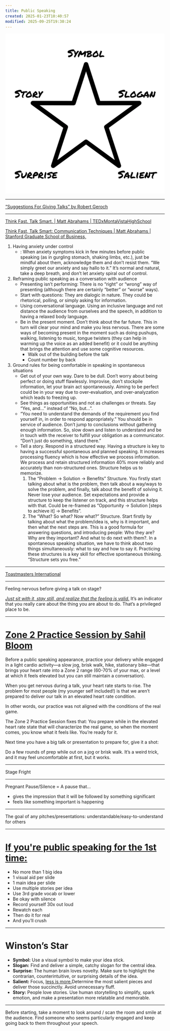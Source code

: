 ```yaml
---
title: Public Speaking
created: 2025-01-23T10:40:57
modified: 2025-09-25T19:30:24
---
```


![](../_attachments/6c8f79badba8703f7e8f9c978dca4d9c.webp)

---

[“Suggestions For Giving Talks” by Robert Geroch](https://arxiv.org/pdf/gr-qc/9703019)

---

[Think Fast. Talk Smart. | Matt Abrahams | TEDxMontaVistaHighSchool](https://youtu.be/o3K_HbpWNpg)

[Think Fast, Talk Smart: Communication Techniques | Matt Abrahams | Stanford Graduate School of Business,](https://youtu.be/HAnw168huqA)

1. Having anxiety under control
	* : When anxiety symptoms kick in few minutes before public speaking (as in gurgling stomach, shaking limbs, etc.), just be mindful about them, acknowledge them and don’t resist them. “We simply greet our anxiety and say hallo to it.” It’s normal and natural, take a deep breath, and don’t let anxiety spiral out of control.
2. Reframing public speaking as a conversation with audience
	* Presenting isn’t performing: There is no “right” or “wrong” way of presenting (although there are certainly “better” or “worse” ways).
	* Start with questions: They are dialogic in nature. They could be rhetorical, polling, or simply asking for information.
	* Using conversational language. Using an inclusive language and not distance the audience from ourselves and the speech, in addition to having a relaxed body language.
	* Be in the present moment. Don’t think about the far future. This in turn will clear your mind and make you less nervous. There are some ways of becoming present in the moment such as doing pushups, walking, listening to music, tongue twisters (they can help in warming up the voice as an added benefit) or it could be anything that brings the attention and use some cognitive resources.
		* Walk out of the building before the talk
		* Count number by back
3. Ground rules for being comfortable in speaking in spontaneous situations
	* Get out of your own way. Dare to be dull. Don’t worry about being perfect or doing stuff flawlessly. Improvise, don’t stockpile information, let your brain act spontaneously. Aiming to be perfect could be in your way due to over-evaluation, and over-analyzation which leads to freezing up.
	* See things as opportunities and not as challenges or threats. Say “Yes, and…” instead of “No, but…”.
	* “You need to understand the demands of the requirement you find yourself in, in order to respond appropriately.” You should be in service of audience. Don’t jump to conclusions without gathering enough information. So, slow down and listen to understand and be in touch with the receiver to fulfill your obligation as a communicator. “Don’t just do something, stand there.”
	* Tell a story. Respond in a structured way. Having a structure is key to having a successful spontaneous and planned speaking. It increases processing fluency which is how effective we process information. We process and retain structured information 40% more reliably and accurately than non-structured ones. Structure helps us to memorize.
		1. The “Problem → Solution → Benefits” Structure. You firstly start talking about what is the problem, then talk about a way/ways to solve the problem, and finally, talk about the benefit of solving it. Never lose your audience. Set expectations and provide a structure to keep the listener on track, and this structure helps with that. Could be re-framed as “Opportunity → Solution [steps to achieve it] → Benefits”.
		2. The “What? So what? Now what?” Structure. Start firstly by talking about what the problem/idea is, why is it important, and then what the next steps are. This is a good formula for answering questions, and introducing people: Who they are? Why are they important? And what to do next with them?. In a spontaneous speaking situation, we have to think about two things simultaneously: what to say and how to say it. Practicing these structures is a key skill for effective spontaneous thinking. “Structure sets you free.”

---

[Toastmasters International](https://www.toastmasters.org/)

---

Feeling nervous before giving a talk on stage?

_[Just sit with it, stay still, and realize that the feeling is valid.](Acceptance%20and%20Commitment%20Therapy.md)_ It’s an indicator that you really care about the thing you are about to do. That’s a privileged place to be.

---

# [Zone 2 Practice Session by Sahil Bloom](https://www.sahilbloom.com/newsletter/public-speaking-hacks-life-saving-ai-more)

Before a public speaking appearance, practice your delivery while engaged in a light cardio activity—a slow jog, brisk walk, hike, stationary bike—that brings your heart rate into a Zone 2 range (60-70% of your max, or a level at which it feels elevated but you can still maintain a conversation).

When you get nervous during a talk, your heart rate starts to rise. The problem for most people (my younger self included!) is that we aren’t prepared to deliver our talk in an elevated heart rate condition.

In other words, our practice was not aligned with the conditions of the real game.

The Zone 2 Practice Session fixes that: You prepare while in the elevated heart rate state that will characterize the real game, so when the moment comes, you know what it feels like. You’re ready for it.

Next time you have a big talk or presentation to prepare for, give it a shot:

Do a few rounds of prep while out on a jog or brisk walk. It’s a weird trick, and it may feel uncomfortable at first, but it works.

---

Stage Fright

---

Pregnant Pause/Silence = A pause that…

* gives the impression that it will be followed by something significant
* feels like something important is happening

---

The goal of any pitches/presentations: understandable/easy-to-understand for others

---

# [If you're public speaking for the 1st time:](https://x.com/AlexHormozi/status/1768476853394956325)

* No more than 1 big idea
* 1 visual aid per slide
* 1 main idea per slide
* Use multiple stories per idea
* Use 3rd grade vocab or lower
* Be okay with silence
* Record yourself 30x out loud
* Rewatch each
* Then do it for real
* And you’ll crush

---

# Winston’s Star

* **Symbol:** Use a visual symbol to make your idea stick.
* **Slogan:** Find and deliver a simple, catchy slogan for the central idea.
* **Surprise:** The human brain loves novelty. Make sure to highlight the contrarian, counterintuitive, or surprising details of the idea.
* **Salient:** Focus, [less is more.](Simple%20is%20beautiful.md)Determine the most salient pieces and deliver those succinctly. Avoid unnecessary fluff.
* **Story:** People love stories. Use human storytelling to simplify, spark emotion, and make a presentation more relatable and memorable.

---

Before starting, take a moment to look around / scan the room and smile at the audience. Find someone who seems particularly engaged and keep going back to them throughout your speech.
